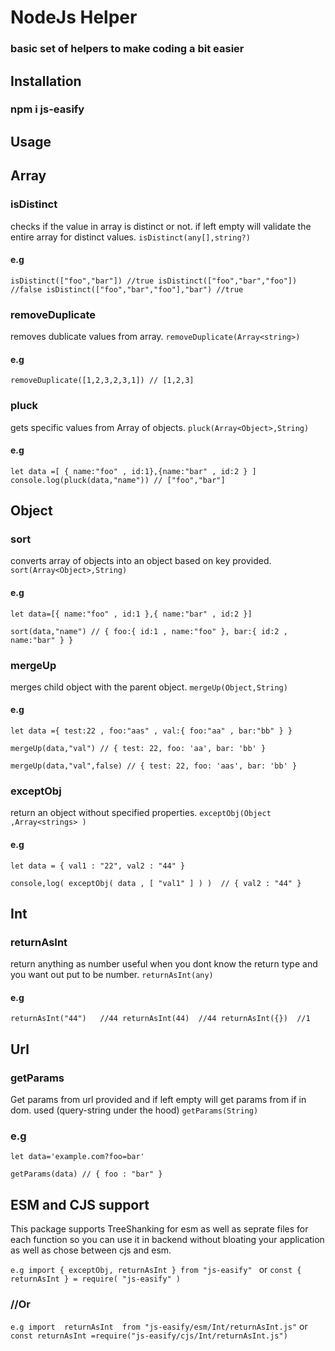 # NodeJs Helper

### basic set of helpers to make coding a bit easier 

## Installation

### npm i js-easify

## Usage




## Array

### isDistinct
checks if the value in array is distinct or not. if left empty will validate the entire array for distinct values.
``` isDistinct(any[],string?) ```

#### e.g
``` isDistinct(["foo","bar"]) //true isDistinct(["foo","bar","foo"]) //false isDistinct(["foo","bar","foo"],"bar") //true ```

### removeDuplicate  
 removes dublicate values from array.
 ``` removeDuplicate(Array<string>) ```
#### e.g 
``` removeDuplicate([1,2,3,2,3,1]) // [1,2,3]    ```

### pluck 
gets specific values from Array of objects.
``` pluck(Array<Object>,String)  ```

#### e.g
``` let data =[ { name:"foo" , id:1},{name:"bar" , id:2 } ]  ```
``` console.log(pluck(data,"name")) // ["foo","bar"]  ```

## Object

### sort 
 converts array of objects into an object based on key provided.
 ``` sort(Array<Object>,String) ```
#### e.g 
``` let data=[{ name:"foo" , id:1 },{ name:"bar" , id:2 }] ```

``` sort(data,"name") // { foo:{ id:1 , name:"foo" }, bar:{ id:2 , name:"bar" } }   ```

### mergeUp 
 merges child object with the parent object.
 ``` mergeUp(Object,String) ```
#### e.g 
``` let data ={ test:22 , foo:"aas" , val:{ foo:"aa" , bar:"bb" } } ```

``` mergeUp(data,"val") // { test: 22, foo: 'aa', bar: 'bb' }    ```

``` mergeUp(data,"val",false) // { test: 22, foo: 'aas', bar: 'bb' } ```


### exceptObj 
 return an object without specified properties.
``` exceptObj(Object ,Array<strings> ) ```

#### e.g
``` let data = { val1 : "22", val2 : "44" } ```

``` console,log( exceptObj( data , [ "val1" ] ) )  // { val2 : "44" } ```

## Int

### returnAsInt 
 return anything as number useful when you dont know the return type and you want out put to be number.
``` returnAsInt(any) ```

#### e.g
``` returnAsInt("44")   //44 returnAsInt(44)  //44 returnAsInt({})  //1 ```

## Url
### getParams 
 Get params from url provided and if left empty will get params from if in dom. used (query-string under the hood)
 ``` getParams(String) ```
### e.g 
``` let data='example.com?foo=bar' ```

``` getParams(data) // { foo : "bar" }   ```



## ESM and CJS support
This package supports TreeShanking for esm as well as seprate files for each function so you can use it in backend without bloating your application as well as chose between cjs and esm.

```e.g import { exceptObj, returnAsInt } from "js-easify" ```  or  ``` const { returnAsInt } = require( "js-easify" ) ```
### //Or 
``` e.g import  returnAsInt  from "js-easify/esm/Int/returnAsInt.js" ```
or 
``` const returnAsInt =require("js-easify/cjs/Int/returnAsInt.js") ```